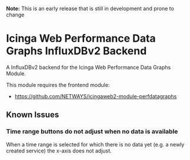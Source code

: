 **Note:** This is an early release that is still in development and prone to change

# Icinga Web Performance Data Graphs InfluxDBv2 Backend

A InfluxDBv2 backend for the Icinga Web Performance Data Graphs Module.

This module requires the frontend module:

- https://github.com/NETWAYS/icingaweb2-module-perfdatagraphs

## Known Issues

### Time range buttons do not adjust when no data is available

When a time range is selected for which there is no data yet
(e.g. a newly created service) the x-axis does not adjust.
